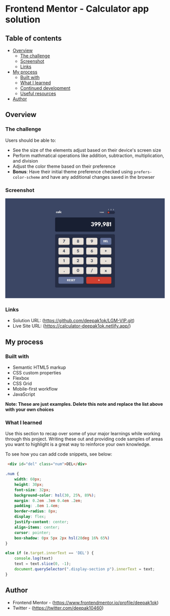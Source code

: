 # Frontend Mentor - Calculator app solution


## Table of contents

- [Overview](#overview)
  - [The challenge](#the-challenge)
  - [Screenshot](#screenshot)
  - [Links](#links)
- [My process](#my-process)
  - [Built with](#built-with)
  - [What I learned](#what-i-learned)
  - [Continued development](#continued-development)
  - [Useful resources](#useful-resources)
- [Author](#author)

## Overview

### The challenge

Users should be able to:

- See the size of the elements adjust based on their device's screen size
- Perform mathmatical operations like addition, subtraction, multiplication, and division
- Adjust the color theme based on their preference
- **Bonus**: Have their initial theme preference checked using `prefers-color-scheme` and have any additional changes saved in the browser

### Screenshot

![](design/desktop-design-theme-1.jpg)


### Links

- Solution URL: (https://github.com/deepak1ok/LGM-VIP.git)
- Live Site URL: (https://calculator-deepak1ok.netlify.app/)

## My process

### Built with

- Semantic HTML5 markup
- CSS custom properties
- Flexbox
- CSS Grid
- Mobile-first workflow
- JavaScript

**Note: These are just examples. Delete this note and replace the list above with your own choices**

### What I learned

Use this section to recap over some of your major learnings while working through this project. Writing these out and providing code samples of areas you want to highlight is a great way to reinforce your own knowledge.

To see how you can add code snippets, see below:

```html
 <div id="del" class="num">DEL</div>
```
```css
.num {
    width: 60px;
    height: 30px;
    font-size: 32px;
    background-color: hsl(30, 25%, 89%);
    margin: 0.2em .3em 0.4em .2em;
    padding: .8em 1.4em;
    border-radius: 8px;
    display: flex;
    justify-content: center;
    align-items: center;
    cursor: pointer;
    box-shadow: 0px 5px 2px hsl(28deg 16% 65%)
}
```
```js
else if (e.target.innerText == 'DEL') {
    console.log(text)
    text = text.slice(0, -1);
    document.querySelector(".display-section p").innerText = text;
}
```


## Author

- Frontend Mentor - (https://www.frontendmentor.io/profile/deepak1ok)
- Twitter - (https://twitter.com/deepak10460)

